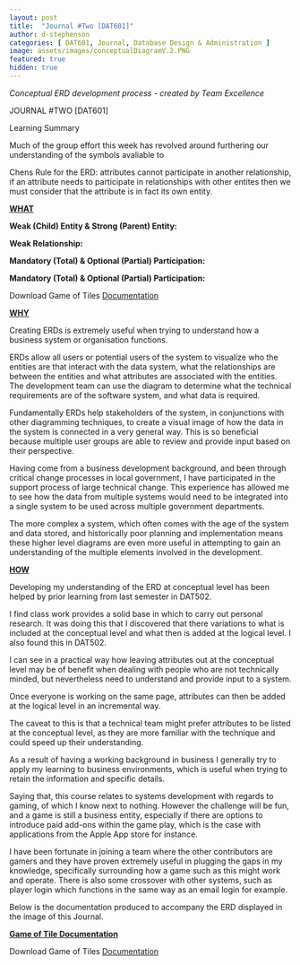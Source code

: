 ```yaml
---
layout: post
title:  "Journal #Two [DAT601]"
author: d-stephenson
categories: [ DAT601, Journal, Database Design & Administration ]
image: assets/images/conceptualDiagramV.2.PNG
featured: true
hidden: true
---
```

<i>Conceptual ERD development process - created by Team Excellence</i>

JOURNAL #TWO [DAT601]

Learning Summary<br>

Much of the group effort this week has revolved around furthering our understanding of the symbols avaliable to 

Chens Rule for the ERD: attributes cannot participate in another relationship, if an attribute needs to participate in relationships with other entites then we must consider that the attribute is in fact its own entity.  

<b><u>WHAT</u></b>




<b>Weak (Child) Entity & Strong (Parent) Entity:</b>




<b>Weak Relationship:</b>




<b>Mandatory (Total) & Optional (Partial) Participation:</b>




<b>Mandatory (Total) & Optional (Partial) Participation:</b>







<object data="/assets/docs/ERD_Symbol_Legend.pdf" type="application/pdf" width="100%" height="650px">
  <p>Download Game of Tiles <a href="assets/docs/ERD_Symbol_Legend.pdf">Documentation</a></p>
</object>

<b><u>WHY</u></b>

Creating ERDs is extremely useful when trying to understand how a business system or organisation functions. 

ERDs allow all users or potential users of the system to visualize who the entities are that interact with the data system, what the relationships are between the entities and what attributes are associated with the entities. The development team can use the diagram to determine what the technical requirements are of the software system, and what data is required.

Fundamentally ERDs help stakeholders of the system, in conjunctions with other diagramming techniques, to create a visual image of how the data in the system is connected in a very general way. This is so beneficial because multiple user groups are able to review and provide input based on their perspective.

Having come from a business development background, and been through critical change processes in local government, I have participated in the support process of large technical change. This experience has allowed me to see how the data from multiple systems would need to be integrated into a single system to be used across multiple government departments. 

The more complex a system, which often comes with the age of the system and data stored, and historically poor planning and implementation means these higher level diagrams are even more useful in attempting to gain an understanding of the multiple elements involved in the development.

<b><u>HOW</u></b>

Developing my understanding of the ERD at conceptual level has been helped by prior learning from last semester in DAT502. 

I find class work provides a solid base in which to carry out personal research. It was doing this that I discovered that there variations to what is included at the conceptual level and what then is added at the logical level. I also found this in DAT502. 

I can see in a practical way how leaving attributes out at the conceptual level may be of benefit when dealing with people who are not technically minded, but nevertheless need to understand and provide input to a system. 

Once everyone is working on the same page, attributes can then be added at the logical level in an incremental way. 

The caveat to this is that a technical team might prefer attributes to be listed at the conceptual level, as they are more familiar with the technique and could speed up their understanding.

As a result of having a working background in business I generally try to apply my learning to business environments, which is useful when trying to retain the information and specific details. 

Saying that, this course relates to systems development with regards to gaming, of which I know next to nothing. However the challenge will be fun, and a game is still a business entity, especially if there are options to introduce paid add-ons within the game play, which is the case with applications from the Apple App store for instance. 

I have been fortunate in joining a team where the other contributors are gamers and they have proven extremely useful in plugging the gaps in my knowledge, specifically surrounding how a game such as this might work and operate. There is also some crossover with other systems, such as player login which functions in the same way as an email login for example. 

Below is the documentation produced to accompany the ERD displayed in the image of this Journal.

<b><u>Game of Tile Documentation</u></b>

<object data="/assets/docs/GoT_ERD.pdf" type="application/pdf" width="100%" height="800px">
  <p>Download Game of Tiles <a href="assets/docs/GoT_ERD.pdf">Documentation</a></p>
</object>











